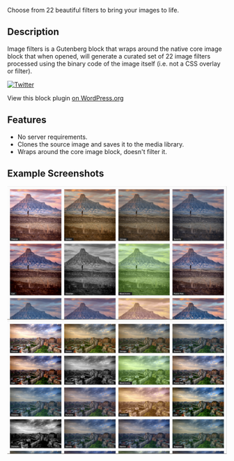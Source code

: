 Choose from 22 beautiful filters to bring your images to life.

## Description

Image filters is a Gutenberg block that wraps around the native core image block that when opened, will generate a curated set of 22 image filters processed using the binary code of the image itself (i.e. not a CSS overlay or filter).

[![Twitter](https://img.shields.io/twitter/url/https/twitter.com/kevinbatdorf.svg?style=social&label=Follow%20%40kevinbatdorf)](https://twitter.com/kevinbatdorf)

View this block plugin [on WordPress.org](https://wordpress.org/plugins/image-filters)


## Features
- No server requirements.
- Clones the source image and saves it to the media library.
- Wraps around the core image block, doesn't filter it.

## Example Screenshots
![alt text](.wordpress-org/screenshot-1.png "Example")
![alt text](.wordpress-org/screenshot-2.png "Example 2")
